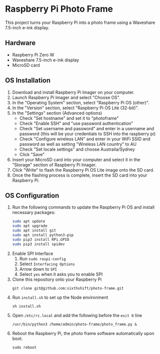 # Raspberry Pi Photo Frame

This project turns your Raspberry Pi into a photo frame using a Waveshare 7.5-inch e-ink display.

## Hardware
- Raspberry Pi Zero W
- Waveshare 7.5-inch e-ink display
- MicroSD card

## OS Installation
1. Download and install Raspberry Pi Imager on your computer.
2. Launch Raspberry Pi Imager and select "Choose OS".
3. In the "Operating System" section, select "Raspberry Pi OS (other)".
4. In the "Version" section, select "Raspberry Pi OS Lite (32-bit)".
5. In the "Settings" section (Advanced options)
	- Check "Set hostname" and set it to "photoframe"
	- Check "Enable SSH" and "use password authentication"
	- Check "Set username and password" and enter in a username and password (this will be your credentials to SSH into the raspberry pi)
	- Check "Configure wireless LAN" and enter in your WiFi SSID and password as well as setting "Wireless LAN country" to AU
	- Check "Set locale settings" and choose Austraila/Sydney
	- Click "Save"
6. Insert your MicroSD card into your computer and select it in the "Storage" section of Raspberry Pi Imager.
7. Click "Write" to flash the Raspberry Pi OS Lite image onto the SD card.
8. Once the flashing process is complete, insert the SD card into your Raspberry Pi.

## OS Configuration
1. Run the following commands to update the Raspberry Pi OS and install necessary packages:
	```bash
	sudo apt update
	sudo apt upgrade
	sudo apt install git
	sudo apt install python3-pip
	sudo pip3 install RPi.GPIO
	sudo pip3 install spidev
	```
2. Enable SPI Interface
	1. Run `sudo raspi-config`
	2. Select `Interfacing Options`
	3. Arrow down to `SPI`
	4. Select `yes` when it asks you to enable SPI
3. Clone this repository onto your Raspberry Pi
	```
	git clone git@github.com:sixthshift/photo-frame.git
	```
4. Run `install.sh` to set up the Node environment
	```
	sh install.sh
	```
4. Open `/etc/rc.local` and add the following before the `exit 0` line
	```
	/usr/bin/python3 /home/admin/photo-frame/photo_frame.py &
	```
5. Reboot the Raspberry Pi, the photo frame software automatically upon boot.
	```
	sudo reboot
	```